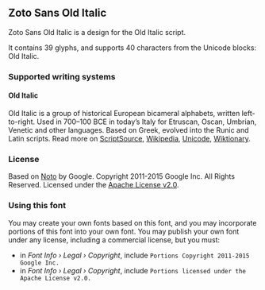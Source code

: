 
## Zoto Sans Old Italic

Zoto Sans Old Italic is a design for the Old Italic script.

It contains 39 glyphs, and supports 40 characters from the Unicode blocks: Old Italic.


### Supported writing systems


#### Old Italic

Old Italic is a group of historical European bicameral alphabets, written left-to-right. Used in 700–100 BCE in today’s Italy for Etruscan, Oscan, Umbrian, Venetic and other languages. Based on Greek, evolved into the Runic and Latin scripts. Read more on [ScriptSource](https://scriptsource.org/scr/Ital), [Wikipedia](https://en.wikipedia.org/wiki/ISO_15924:Ital), [Unicode](https://www.unicode.org/versions/Unicode13.0.0/ch08.pdf#G27379), [Wiktionary](https://en.wiktionary.org/wiki/Category:Old_Italic_script).


### License

Based on [Noto](https://github.com/notofonts) by Google. Copyright 2011-2015 Google Inc. All Rights Reserved. Licensed under the [Apache License v2.0](https://www.apache.org/licenses/LICENSE-2.0.txt).

### Using this font

You may create your own fonts based on this font, and you may incorporate portions of this font into your own font. You may publish your own font under any license, including a commercial license, but you must:

- in _Font Info › Legal › Copyright_, include `Portions Copyright 2011-2015 Google Inc.`
- in _Font Info › Legal › Copyright_, include `Portions licensed under the Apache License v2.0.`
